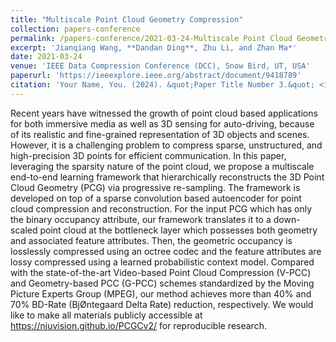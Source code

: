 ```yaml
---
title: "Multiscale Point Cloud Geometry Compression"
collection: papers-conference
permalink: /papers-conference/2021-03-24-Multiscale Point Cloud Geometry Compression
excerpt: 'Jianqiang Wang, **Dandan Ding**, Zhu Li, and Zhan Ma*'
date: 2021-03-24
venue: 'IEEE Data Compression Conference (DCC), Snow Bird, UT, USA'
paperurl: 'https://ieeexplore.ieee.org/abstract/document/9418789'
citation: 'Your Name, You. (2024). &quot;Paper Title Number 3.&quot; <i>GitHub Journal of Bugs</i>. 1(3).'
---
```


Recent years have witnessed the growth of point cloud based applications for both immersive media as well as 3D sensing for auto-driving, because of its realistic and fine-grained representation of 3D objects and scenes. However, it is a challenging problem to compress sparse, unstructured, and high-precision 3D points for efficient communication. In this paper, leveraging the sparsity nature of the point cloud, we propose a multiscale end-to-end learning framework that hierarchically reconstructs the 3D Point Cloud Geometry (PCG) via progressive re-sampling. The framework is developed on top of a sparse convolution based autoencoder for point cloud compression and reconstruction. For the input PCG which has only the binary occupancy attribute, our framework translates it to a down-scaled point cloud at the bottleneck layer which possesses both geometry and associated feature attributes. Then, the geometric occupancy is losslessly compressed using an octree codec and the feature attributes are lossy compressed using a learned probabilistic context model. Compared with the state-of-the-art Video-based Point Cloud Compression (V-PCC) and Geometry-based PCC (G-PCC) schemes standardized by the Moving Picture Experts Group (MPEG), our method achieves more than 40% and 70% BD-Rate (BjØntegaard Delta Rate) reduction, respectively. We would like to make all materials publicly accessible at https://njuvision.github.io/PCGCv2/ for reproducible research.
